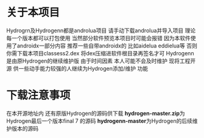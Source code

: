 # 关于本项目
Hydrogrn及Hydrogenn都是androlua项目 请手动下载androlua并导入项目
理论每一个版本都可以打包使用 当然部分软件预览本项目时可能会报错 因为本软件使用了androidx一部分内容 推荐一些自带androidx的 比如aidelua eddielua等 否则你需下载本项目classess2.dex 将dex压缩进软件根目录再签名才可
Hydrogenn是由原Hydrogen的继续维护版 由于时间因素 本人可能不会及时维护 现将工程开源 供一些动手能力较强的人继续为Hydrogen添加/维护 功能

# 下载注意事项
在本开源地址内 还有原版Hydrogen的源码供下载 **hydrogen-master.zip**为Hydrogen最后一个版本final 7 的源码 **hydrogenn-master**为Hydrogen的后续维护版本的源码
